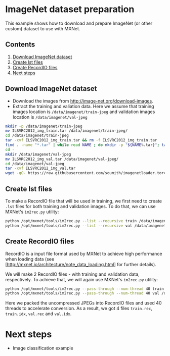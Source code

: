 # ImageNet dataset preparation

This example shows how to download and prepare ImageNet (or other custom) dataset to use with MXNet.

## Contents

1. [Download ImageNet dataset](#download-imagenet)
2. [Create lst files](#create-lst-files)
3. [Create RecordIO files](#create-recordio-files)
4. [Next steps](#next-steps)

## Download ImageNet dataset

 - Download the images from http://image-net.org/download-images.
 - Extract the training and valiation data. Here we assume that training images location is
   `/data/imagenet/train-jpeg` and validation images location is `/data/imagenet/val-jpeg`

```bash
mkdir -p /data/imagenet/train-jpeg
mv ILSVRC2012_img_train.tar /data/imagenet/train-jpeg/
cd /data/imagenet/train-jpeg
tar -xvf ILSVRC2012_img_train.tar && rm -f ILSVRC2012_img_train.tar
find . -name "*.tar" | while read NAME ; do mkdir -p "${NAME%.tar}"; tar -xvf "${NAME}" -C "${NAME%.tar}"; rm -f "${NAME}"; done
cd -
mkdir /data/imagenet/val-jpeg
mv ILSVRC2012_img_val.tar /data/imagenet/val-jpeg/
cd /data/imagenet/val-jpeg
tar -xvf ILSVRC2012_img_val.tar
wget -qO- https://raw.githubusercontent.com/soumith/imagenetloader.torch/master/valprep.sh | bash
```

## Create lst files

To make a RecordIO file that will be used in training, we first need to create `.lst` files for both training and validation images. To do that, we can use MXNet's `im2rec.py` utility:
```bash
python /opt/mxnet/tools/im2rec.py --list --recursive train /data/imagenet/train-jpeg
python /opt/mxnet/tools/im2rec.py --list --recursive val /data/imagenet/val-jpeg
```

## Create RecordIO files

RecordIO is a input file format used by MXNet to achieve high performance when loading data (see [http://mxnet.io/architecture/note_data_loading.html] for further details).

We will make 2 RecordIO files - with training and validation data, respectively. To achieve that, we will again use MXNet's `im2rec.py` utility:

```bash
python /opt/mxnet/tools/im2rec.py --pass-through --num-thread 40 train /data/imagenet/train-jpeg
python /opt/mxnet/tools/im2rec.py --pass-through --num-thread 40 val /data/imagenet/val-jpeg
```

Here we packed the uncompressed JPEGs into RecordIO files  and used 40 threads to accelerate conversion.
As a result, we got 4 files `train.rec`, `train.idx`, `val.rec` and `val.idx`.

# Next steps

- Image classification example

